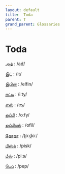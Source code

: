 ```yaml
---
layout: default
title:  Toda
parent: T
grand_parent: Glossaries
---
```


# Toda


[அத்](https://en.wiktionary.org/wiki/?curid=8266134)
: /ad̠/

[இட்](https://en.wiktionary.org/wiki/?curid=8266129)
: /it/

[இபின்](https://en.wiktionary.org/wiki/?curid=8266131)
: /elfin/

[ஈட்டி](https://en.wiktionary.org/wiki/?curid=8266130)
: /iːty/

[எஸ்](https://en.wiktionary.org/wiki/?curid=8266132)
: /es̠/

[ஒப்பி](https://en.wiktionary.org/wiki/?curid=8266136)
: /oːfy/

[ஒப்பியல்](https://en.wiktionary.org/wiki/?curid=8266135)
: /ofil/

[தோதா](https://en.wiktionary.org/wiki/?curid=8266184)
: /t̪oːd̪ɑː/

[பிஸ்க்](https://en.wiktionary.org/wiki/?curid=8266121)
: /pisk/

[பீஸ்](https://en.wiktionary.org/wiki/?curid=8266127)
: /piːs/

[பெப்](https://en.wiktionary.org/wiki/?curid=8266144)
: /pep/


